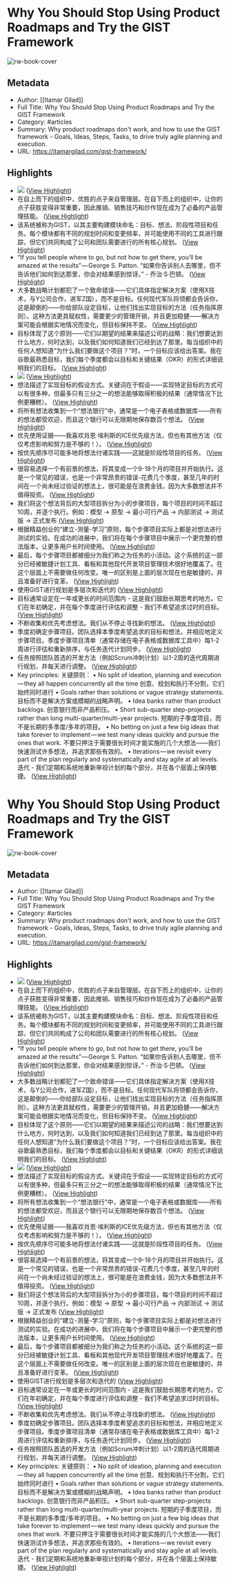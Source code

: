 # Why You Should Stop Using Product Roadmaps and Try the GIST Framework

![rw-book-cover](https://itamargilad.com/wp-content/uploads/2018/02/GIST-Tree.jpg)

## Metadata
- Author: [[Itamar Gilad]]
- Full Title: Why You Should Stop Using Product Roadmaps and Try the GIST Framework
- Category: #articles
- Summary: Why product roadmaps don't work, and how to use the GIST framework - Goals, Ideas, Steps, Tasks, to drive truly agile planning and execution.
- URL: https://itamargilad.com/gist-framework/

## Highlights
- ![](https://itamargilad.com/wp-content/uploads/2018/02/GIST-Tree-1024x727.jpg) ([View Highlight](https://read.readwise.io/read/01hd85kjsbwjm70jb3n58h4z68))
- 在自上而下的组织中，优胜的点子来自管理层。在自下而上的组织中，让你的点子获胜变得非常重要，因此推销、销售技巧和炒作现在成为了必备的产品管理技能。 ([View Highlight](https://read.readwise.io/read/01hd85p95sdxzse6jha3s9hnf7))
- 该系统被称为GIST，以其主要构建模块命名：目标、想法、阶段性项目和任务。每个模块都有不同的规划时间和变更频率，并可能使用不同的工具进行跟踪，但它们共同构成了公司和团队需要进行的所有核心规划。 ([View Highlight](https://read.readwise.io/read/01hd85qyrwrr7qgqfgs1b4qsav))
- “If you tell people where to go, but not how to get there, you’ll be amazed at the results” — George S. Patton. 
  “如果你告诉别人去哪里，但不告诉他们如何到达那里，你会对结果感到惊讶。” - 乔治·S·巴顿。 ([View Highlight](https://read.readwise.io/read/01hd85sencmqdzj53fj6s4116g))
- 大多数战略计划都犯了一个致命错误——它们具体指定解决方案（使用X技术，与Y公司合作，进军Z国），而不是目标。任何现代军队将领都会告诉你，这是颠倒的——你给部队设定目标，让他们找出实现目标的方法（任务指挥原则）。这种方法更具赋权性，需要更少的管理开销，并且更加稳健——解决方案可能会根据实地情况而变化，但目标保持不变。 ([View Highlight](https://read.readwise.io/read/01hd85tavc4gnh527m5ay4esc6))
- 目标体现了这个原则——它们以期望的结果来描述公司的战略：我们想要达到什么地方，何时达到，以及我们如何知道我们已经到达了那里。每当组织中的任何人想知道“为什么我们要做这个项目？”时，一个目标应该给出答案。我在谷歌最熟悉目标，我们每个季度都会以目标和关键结果（OKR）的形式详细说明我们的目标。 ([View Highlight](https://read.readwise.io/read/01hd85v183t2eyr1rp38c70rzw))
- ![](https://cdn-images-1.medium.com/max/800/0*SyJFElNwBn50sFpA.) ([View Highlight](https://read.readwise.io/read/01hd85zmh89n5grwam3b179dsx))
- 想法描述了实现目标的假设方式。关键词在于假设——实现特定目标的方式可以有很多种，但最多只有三分之一的想法能够取得积极的结果（通常情况下比例更糟糕）。 ([View Highlight](https://read.readwise.io/read/01hd860p8ez486skxpxf20b3dr))
- 将所有想法收集到一个“想法银行”中，通常是一个电子表格或数据库——所有的想法都受欢迎，而且这个银行可以无限期地保存数百个想法。 ([View Highlight](https://read.readwise.io/read/01hd866jmn4ksjwqr62869m8k5))
- 优先使用证据——我喜欢肖恩·埃利斯的ICE优先级方法，但也有其他方法（仅仅考虑影响和努力是不够的！）。 ([View Highlight](https://read.readwise.io/read/01hd866z1mpwv2gxf29tnbwr9p))
- 按优先顺序尽可能多地将想法付诸实践——这就是阶段性项目的任务。 ([View Highlight](https://read.readwise.io/read/01hd8673ekxpq2nm2d2t3pxckx))
- 很容易选择一个有前景的想法，将其变成一个9-18个月的项目并开始执行。这是一个常见的错误，也是一个非常昂贵的错误-花费几个季度，甚至几年的时间在一个尚未经过验证的想法上，很可能是在浪费金钱，因为大多数想法并不值得投资。 ([View Highlight](https://read.readwise.io/read/01hd86ar45qdzscn9x6f317py7))
- 我们将这个想法背后的大型项目拆分为小的步骤项目，每个项目的时间不超过10周，并逐个执行。例如：模型 → 原型 → 最小可行产品 → 内部测试 → 测试版 → 正式发布 ([View Highlight](https://read.readwise.io/read/01hd86axhr53nnts6j7q7sgxte))
- 根据精益创业的“建立-测量-学习”原则，每个步骤项目实际上都是对想法进行测试的实验。在成功的进展中，我们将在每个步骤项目中展示一个更完整的想法版本，让更多用户长时间使用。 ([View Highlight](https://read.readwise.io/read/01hd86bdh6qd819mm93m0bbvqv))
- 最后，每个步骤项目都被细分为我们称之为任务的小活动。这个系统的这一部分已经被敏捷计划工具、看板和其他现代开发项目管理技术很好地覆盖了。在这个层面上不需要做任何改变。唯一的区别是上面的层次现在也是敏捷的，并且准备好进行变革。 ([View Highlight](https://read.readwise.io/read/01hd86dtfzagd8pmg8hvtj9hzt))
- 使用GIST进行规划是多层次和迭代的 ([View Highlight](https://read.readwise.io/read/01hd86e0sx07sw5hsyf8g0vfwq))
- 目标通常设定在一年或更长的时间范围内 - 这是我们鼓励长期思考的地方。它们在年初确定，并在每个季度进行评估和调整 - 我们不希望追求过时的目标。 ([View Highlight](https://read.readwise.io/read/01hd86egaqswjk3s7sywwacbrr))
- 不断收集和优先考虑想法。我们从不停止寻找新的想法。 ([View Highlight](https://read.readwise.io/read/01hd86enbt30q5pmwkfysfh9d4))
- 季度初确定步骤项目。团队选择本季度希望追求的目标和想法，并相应地定义步骤项目。季度步骤项目清单（通常存储在电子表格或数据库工具中）每1-2周进行评估和重新排序，与任务迭代计划同步。 ([View Highlight](https://read.readwise.io/read/01hd86fgr4x36sc9qjywaegk8j))
- 任务按照团队首选的开发方法（例如Scrum冲刺计划）以1-2周的迭代周期进行规划，并每天进行调整。 ([View Highlight](https://read.readwise.io/read/01hd86g1bfxjc61y6chy5yz8v4))
- Key principles: 关键原则：
  • No split of ideation, planning and execution — they all happen concurrently all the time 
  创意、规划和执行不分割，它们始终同时进行
  • Goals rather than solutions or vague strategy statements. 
  目标而不是解决方案或模糊的战略声明。
  • Idea banks rather than product backlogs. 
  创意银行而非产品积压。
  • Short sub-quarter step-projects rather than long multi-quarter/multi-year projects. 
  短期的子季度项目，而不是长期的多季度/多年的项目。
  • No betting on just a few big ideas that take forever to implement — we test many ideas quickly and pursue the ones that work. 
  不要只押注于需要很长时间才能实施的几个大想法——我们快速测试许多想法，并追求那些有效的。
  • Iterations — we revisit every part of the plan regularly and systematically and stay agile at all levels. 
  迭代 - 我们定期和系统地重新审视计划的每个部分，并在各个层面上保持敏捷。 ([View Highlight](https://read.readwise.io/read/01hd86xnr5m4kbq62fnbgaj95h))
# Why You Should Stop Using Product Roadmaps and Try the GIST Framework

![rw-book-cover](https://itamargilad.com/wp-content/uploads/2018/02/GIST-Tree.jpg)

## Metadata
- Author: [[Itamar Gilad]]
- Full Title: Why You Should Stop Using Product Roadmaps and Try the GIST Framework
- Category: #articles
- Summary: Why product roadmaps don't work, and how to use the GIST framework - Goals, Ideas, Steps, Tasks, to drive truly agile planning and execution.
- URL: https://itamargilad.com/gist-framework/

## Highlights
- ![](https://itamargilad.com/wp-content/uploads/2018/02/GIST-Tree-1024x727.jpg) ([View Highlight](https://read.readwise.io/read/01hd85kjsbwjm70jb3n58h4z68))
- 在自上而下的组织中，优胜的点子来自管理层。在自下而上的组织中，让你的点子获胜变得非常重要，因此推销、销售技巧和炒作现在成为了必备的产品管理技能。 ([View Highlight](https://read.readwise.io/read/01hd85p95sdxzse6jha3s9hnf7))
- 该系统被称为GIST，以其主要构建模块命名：目标、想法、阶段性项目和任务。每个模块都有不同的规划时间和变更频率，并可能使用不同的工具进行跟踪，但它们共同构成了公司和团队需要进行的所有核心规划。 ([View Highlight](https://read.readwise.io/read/01hd85qyrwrr7qgqfgs1b4qsav))
- “If you tell people where to go, but not how to get there, you’ll be amazed at the results” — George S. Patton. 
  “如果你告诉别人去哪里，但不告诉他们如何到达那里，你会对结果感到惊讶。” - 乔治·S·巴顿。 ([View Highlight](https://read.readwise.io/read/01hd85sencmqdzj53fj6s4116g))
- 大多数战略计划都犯了一个致命错误——它们具体指定解决方案（使用X技术，与Y公司合作，进军Z国），而不是目标。任何现代军队将领都会告诉你，这是颠倒的——你给部队设定目标，让他们找出实现目标的方法（任务指挥原则）。这种方法更具赋权性，需要更少的管理开销，并且更加稳健——解决方案可能会根据实地情况而变化，但目标保持不变。 ([View Highlight](https://read.readwise.io/read/01hd85tavc4gnh527m5ay4esc6))
- 目标体现了这个原则——它们以期望的结果来描述公司的战略：我们想要达到什么地方，何时达到，以及我们如何知道我们已经到达了那里。每当组织中的任何人想知道“为什么我们要做这个项目？”时，一个目标应该给出答案。我在谷歌最熟悉目标，我们每个季度都会以目标和关键结果（OKR）的形式详细说明我们的目标。 ([View Highlight](https://read.readwise.io/read/01hd85v183t2eyr1rp38c70rzw))
- ![](https://cdn-images-1.medium.com/max/800/0*SyJFElNwBn50sFpA.) ([View Highlight](https://read.readwise.io/read/01hd85zmh89n5grwam3b179dsx))
- 想法描述了实现目标的假设方式。关键词在于假设——实现特定目标的方式可以有很多种，但最多只有三分之一的想法能够取得积极的结果（通常情况下比例更糟糕）。 ([View Highlight](https://read.readwise.io/read/01hd860p8ez486skxpxf20b3dr))
- 将所有想法收集到一个“想法银行”中，通常是一个电子表格或数据库——所有的想法都受欢迎，而且这个银行可以无限期地保存数百个想法。 ([View Highlight](https://read.readwise.io/read/01hd866jmn4ksjwqr62869m8k5))
- 优先使用证据——我喜欢肖恩·埃利斯的ICE优先级方法，但也有其他方法（仅仅考虑影响和努力是不够的！）。 ([View Highlight](https://read.readwise.io/read/01hd866z1mpwv2gxf29tnbwr9p))
- 按优先顺序尽可能多地将想法付诸实践——这就是阶段性项目的任务。 ([View Highlight](https://read.readwise.io/read/01hd8673ekxpq2nm2d2t3pxckx))
- 很容易选择一个有前景的想法，将其变成一个9-18个月的项目并开始执行。这是一个常见的错误，也是一个非常昂贵的错误-花费几个季度，甚至几年的时间在一个尚未经过验证的想法上，很可能是在浪费金钱，因为大多数想法并不值得投资。 ([View Highlight](https://read.readwise.io/read/01hd86ar45qdzscn9x6f317py7))
- 我们将这个想法背后的大型项目拆分为小的步骤项目，每个项目的时间不超过10周，并逐个执行。例如：模型 → 原型 → 最小可行产品 → 内部测试 → 测试版 → 正式发布 ([View Highlight](https://read.readwise.io/read/01hd86axhr53nnts6j7q7sgxte))
- 根据精益创业的“建立-测量-学习”原则，每个步骤项目实际上都是对想法进行测试的实验。在成功的进展中，我们将在每个步骤项目中展示一个更完整的想法版本，让更多用户长时间使用。 ([View Highlight](https://read.readwise.io/read/01hd86bdh6qd819mm93m0bbvqv))
- 最后，每个步骤项目都被细分为我们称之为任务的小活动。这个系统的这一部分已经被敏捷计划工具、看板和其他现代开发项目管理技术很好地覆盖了。在这个层面上不需要做任何改变。唯一的区别是上面的层次现在也是敏捷的，并且准备好进行变革。 ([View Highlight](https://read.readwise.io/read/01hd86dtfzagd8pmg8hvtj9hzt))
- 使用GIST进行规划是多层次和迭代的 ([View Highlight](https://read.readwise.io/read/01hd86e0sx07sw5hsyf8g0vfwq))
- 目标通常设定在一年或更长的时间范围内 - 这是我们鼓励长期思考的地方。它们在年初确定，并在每个季度进行评估和调整 - 我们不希望追求过时的目标。 ([View Highlight](https://read.readwise.io/read/01hd86egaqswjk3s7sywwacbrr))
- 不断收集和优先考虑想法。我们从不停止寻找新的想法。 ([View Highlight](https://read.readwise.io/read/01hd86enbt30q5pmwkfysfh9d4))
- 季度初确定步骤项目。团队选择本季度希望追求的目标和想法，并相应地定义步骤项目。季度步骤项目清单（通常存储在电子表格或数据库工具中）每1-2周进行评估和重新排序，与任务迭代计划同步。 ([View Highlight](https://read.readwise.io/read/01hd86fgr4x36sc9qjywaegk8j))
- 任务按照团队首选的开发方法（例如Scrum冲刺计划）以1-2周的迭代周期进行规划，并每天进行调整。 ([View Highlight](https://read.readwise.io/read/01hd86g1bfxjc61y6chy5yz8v4))
- Key principles: 关键原则：
  • No split of ideation, planning and execution — they all happen concurrently all the time 
  创意、规划和执行不分割，它们始终同时进行
  • Goals rather than solutions or vague strategy statements. 
  目标而不是解决方案或模糊的战略声明。
  • Idea banks rather than product backlogs. 
  创意银行而非产品积压。
  • Short sub-quarter step-projects rather than long multi-quarter/multi-year projects. 
  短期的子季度项目，而不是长期的多季度/多年的项目。
  • No betting on just a few big ideas that take forever to implement — we test many ideas quickly and pursue the ones that work. 
  不要只押注于需要很长时间才能实施的几个大想法——我们快速测试许多想法，并追求那些有效的。
  • Iterations — we revisit every part of the plan regularly and systematically and stay agile at all levels. 
  迭代 - 我们定期和系统地重新审视计划的每个部分，并在各个层面上保持敏捷。 ([View Highlight](https://read.readwise.io/read/01hd86xnr5m4kbq62fnbgaj95h))
